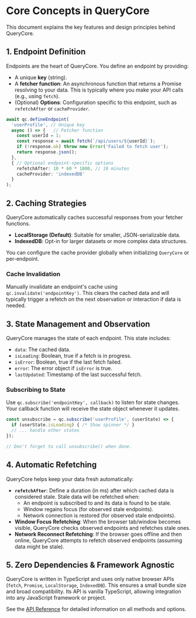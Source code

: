 # Core Concepts in QueryCore

This document explains the key features and design principles behind QueryCore.

## 1. Endpoint Definition

Endpoints are the heart of QueryCore. You define an endpoint by providing:
- A unique **key** (string).
- A **fetcher function**: An asynchronous function that returns a Promise resolving to your data. This is typically where you make your API calls (e.g., using `fetch`).
- (Optional) **Options**: Configuration specific to this endpoint, such as `refetchAfter` or `cacheProvider`.

```typescript
await qc.defineEndpoint(
  'userProfile', // Unique key
  async () => {   // Fetcher function
    const userId = 1;
    const response = await fetch(`/api/users/${userId}`);
    if (!response.ok) throw new Error('Failed to fetch user');
    return response.json();
  },
  { // Optional endpoint-specific options
    refetchAfter: 10 * 60 * 1000, // 10 minutes
    cacheProvider: 'indexedDB'
  }
);
```

## 2. Caching Strategies

QueryCore automatically caches successful responses from your fetcher functions.
- **LocalStorage (Default)**: Suitable for smaller, JSON-serializable data.
- **IndexedDB**: Opt-in for larger datasets or more complex data structures.

You can configure the cache provider globally when initializing `QueryCore` or per-endpoint.

### Cache Invalidation
Manually invalidate an endpoint's cache using `qc.invalidate('endpointKey')`. This clears the cached data and will typically trigger a refetch on the next observation or interaction if data is needed.

## 3. State Management and Observation

QueryCore manages the state of each endpoint. This state includes:
- `data`: The cached data.
- `isLoading`: Boolean, true if a fetch is in progress.
- `isError`: Boolean, true if the last fetch failed.
- `error`: The error object if `isError` is true.
- `lastUpdated`: Timestamp of the last successful fetch.

### Subscribing to State
Use `qc.subscribe('endpointKey', callback)` to listen for state changes. Your callback function will receive the state object whenever it updates.

```typescript
const unsubscribe = qc.subscribe('userProfile', (userState) => {
  if (userState.isLoading) { /* Show spinner */ }
  // ... handle other states
});

// Don't forget to call unsubscribe() when done.
```

## 4. Automatic Refetching

QueryCore helps keep your data fresh automatically:
- **`refetchAfter`**: Define a duration (in ms) after which cached data is considered stale. Stale data will be refetched when:
    - An endpoint is subscribed to and its data is found to be stale.
    - Window regains focus (for observed stale endpoints).
    - Network connection is restored (for observed stale endpoints).
- **Window Focus Refetching**: When the browser tab/window becomes visible, QueryCore checks observed endpoints and refetches stale ones.
- **Network Reconnect Refetching**: If the browser goes offline and then online, QueryCore attempts to refetch observed endpoints (assuming data might be stale).

## 5. Zero Dependencies & Framework Agnostic

QueryCore is written in TypeScript and uses only native browser APIs (`fetch`, `Promise`, `LocalStorage`, `IndexedDB`). This ensures a small bundle size and broad compatibility. Its API is vanilla TypeScript, allowing integration into any JavaScript framework or project.

See the [API Reference](./api-reference.md) for detailed information on all methods and options.
